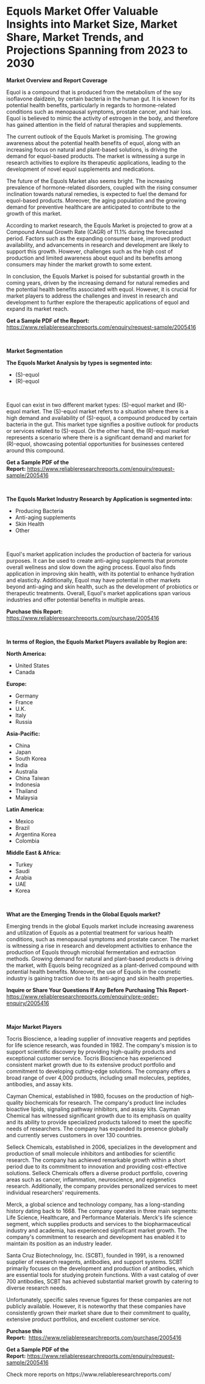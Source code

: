 <p><h1>Equols Market Offer Valuable Insights into Market Size, Market Share, Market Trends, and Projections Spanning from 2023 to 2030</h1></p><p><strong>Market Overview and Report Coverage</strong></p>
<p><p>Equol is a compound that is produced from the metabolism of the soy isoflavone daidzein, by certain bacteria in the human gut. It is known for its potential health benefits, particularly in regards to hormone-related conditions such as menopausal symptoms, prostate cancer, and hair loss. Equol is believed to mimic the activity of estrogen in the body, and therefore has gained attention in the field of natural therapies and supplements.</p><p>The current outlook of the Equols Market is promising. The growing awareness about the potential health benefits of equol, along with an increasing focus on natural and plant-based solutions, is driving the demand for equol-based products. The market is witnessing a surge in research activities to explore its therapeutic applications, leading to the development of novel equol supplements and medications.</p><p>The future of the Equols Market also seems bright. The increasing prevalence of hormone-related disorders, coupled with the rising consumer inclination towards natural remedies, is expected to fuel the demand for equol-based products. Moreover, the aging population and the growing demand for preventive healthcare are anticipated to contribute to the growth of this market.</p><p>According to market research, the Equols Market is projected to grow at a Compound Annual Growth Rate (CAGR) of 11.1% during the forecasted period. Factors such as the expanding consumer base, improved product availability, and advancements in research and development are likely to support this growth. However, challenges such as the high cost of production and limited awareness about equol and its benefits among consumers may hinder the market growth to some extent.</p><p>In conclusion, the Equols Market is poised for substantial growth in the coming years, driven by the increasing demand for natural remedies and the potential health benefits associated with equol. However, it is crucial for market players to address the challenges and invest in research and development to further explore the therapeutic applications of equol and expand its market reach.</p></p>
<p><strong>Get a Sample PDF of the Report:</strong> <a href="https://www.reliableresearchreports.com/enquiry/request-sample/2005416">https://www.reliableresearchreports.com/enquiry/request-sample/2005416</a></p>
<p>&nbsp;</p>
<p><strong>Market Segmentation</strong></p>
<p><strong>The Equols Market Analysis by types is segmented into:</strong></p>
<p><ul><li>(S)-equol</li><li>(R)-equol</li></ul></p>
<p>&nbsp;</p>
<p><p>Equol can exist in two different market types: (S)-equol market and (R)-equol market. The (S)-equol market refers to a situation where there is a high demand and availability of (S)-equol, a compound produced by certain bacteria in the gut. This market type signifies a positive outlook for products or services related to (S)-equol. On the other hand, the (R)-equol market represents a scenario where there is a significant demand and market for (R)-equol, showcasing potential opportunities for businesses centered around this compound.</p></p>
<p><strong>Get a Sample PDF of the Report:</strong>&nbsp;<a href="https://www.reliableresearchreports.com/enquiry/request-sample/2005416">https://www.reliableresearchreports.com/enquiry/request-sample/2005416</a></p>
<p>&nbsp;</p>
<p><strong>The Equols Market Industry Research by Application is segmented into:</strong></p>
<p><ul><li>Producing Bacteria</li><li>Anti-aging supplements</li><li>Skin Health</li><li>Other</li></ul></p>
<p>&nbsp;</p>
<p><p>Equol's market application includes the production of bacteria for various purposes. It can be used to create anti-aging supplements that promote overall wellness and slow down the aging process. Equol also finds application in improving skin health, with its potential to enhance hydration and elasticity. Additionally, Equol may have potential in other markets beyond anti-aging and skin health, such as the development of probiotics or therapeutic treatments. Overall, Equol's market applications span various industries and offer potential benefits in multiple areas.</p></p>
<p><strong>Purchase this Report:</strong>&nbsp; <a href="https://www.reliableresearchreports.com/purchase/2005416">https://www.reliableresearchreports.com/purchase/2005416</a></p>
<p>&nbsp;</p>
<p><strong>In terms of Region, the Equols Market Players available by Region are:</strong></p>
<p>
    <p> <strong> North America: </strong>
        <ul>
            <li>United States</li>
            <li>Canada</li>
        </ul>
        </p> 
    <p> <strong> Europe: </strong>
        <ul>
            <li>Germany</li>
            <li>France</li>
            <li>U.K.</li>
            <li>Italy</li>
            <li>Russia</li>
        </ul>
        </p> 
    <p> <strong> Asia-Pacific: </strong>
        <ul>
            <li>China</li>
            <li>Japan</li>
            <li>South Korea</li>
            <li>India</li>
            <li>Australia</li>
            <li>China Taiwan</li>
            <li>Indonesia</li>
            <li>Thailand</li>
            <li>Malaysia</li>
        </ul>
        </p> 
    <p> <strong> Latin America: </strong>
        <ul>
            <li>Mexico</li>
            <li>Brazil</li>
            <li>Argentina Korea</li>
            <li>Colombia</li>
        </ul>
        </p> 
    <p> <strong> Middle East & Africa: </strong>
        <ul>
            <li>Turkey</li>
            <li>Saudi</li>
            <li>Arabia</li>
            <li>UAE</li>
            <li>Korea</li>
        </ul>
    </p>
    </p>
<p>&nbsp;</p>
<p><strong>What are the Emerging Trends in the Global Equols market?</strong></p>
<p><p>Emerging trends in the global Equols market include increasing awareness and utilization of Equols as a potential treatment for various health conditions, such as menopausal symptoms and prostate cancer. The market is witnessing a rise in research and development activities to enhance the production of Equols through microbial fermentation and extraction methods. Growing demand for natural and plant-based products is driving the market, with Equols being recognized as a plant-derived compound with potential health benefits. Moreover, the use of Equols in the cosmetic industry is gaining traction due to its anti-aging and skin health properties.</p></p>
<p><strong>Inquire or Share Your Questions If Any Before Purchasing This Report</strong>- <a href="https://www.reliableresearchreports.com/enquiry/pre-order-enquiry/2005416">https://www.reliableresearchreports.com/enquiry/pre-order-enquiry/2005416</a></p>
<p>&nbsp;</p>
<p><strong>Major Market Players</strong></p>
<p><p>Tocris Bioscience, a leading supplier of innovative reagents and peptides for life science research, was founded in 1982. The company's mission is to support scientific discovery by providing high-quality products and exceptional customer service. Tocris Bioscience has experienced consistent market growth due to its extensive product portfolio and commitment to developing cutting-edge solutions. The company offers a broad range of over 4,000 products, including small molecules, peptides, antibodies, and assay kits.</p><p>Cayman Chemical, established in 1980, focuses on the production of high-quality biochemicals for research. The company's product line includes bioactive lipids, signaling pathway inhibitors, and assay kits. Cayman Chemical has witnessed significant growth due to its emphasis on quality and its ability to provide specialized products tailored to meet the specific needs of researchers. The company has expanded its presence globally and currently serves customers in over 130 countries.</p><p>Selleck Chemicals, established in 2006, specializes in the development and production of small molecule inhibitors and antibodies for scientific research. The company has achieved remarkable growth within a short period due to its commitment to innovation and providing cost-effective solutions. Selleck Chemicals offers a diverse product portfolio, covering areas such as cancer, inflammation, neuroscience, and epigenetics research. Additionally, the company provides personalized services to meet individual researchers' requirements.</p><p>Merck, a global science and technology company, has a long-standing history dating back to 1668. The company operates in three main segments: Life Science, Healthcare, and Performance Materials. Merck's life science segment, which supplies products and services to the biopharmaceutical industry and academia, has experienced significant market growth. The company's commitment to research and development has enabled it to maintain its position as an industry leader.</p><p>Santa Cruz Biotechnology, Inc. (SCBT), founded in 1991, is a renowned supplier of research reagents, antibodies, and support systems. SCBT primarily focuses on the development and production of antibodies, which are essential tools for studying protein functions. With a vast catalog of over 700 antibodies, SCBT has achieved substantial market growth by catering to diverse research needs.</p><p>Unfortunately, specific sales revenue figures for these companies are not publicly available. However, it is noteworthy that these companies have consistently grown their market share due to their commitment to quality, extensive product portfolios, and excellent customer service.</p></p>
<p><strong>Purchase this Report:</strong>&nbsp;&nbsp;<a href="https://www.reliableresearchreports.com/purchase/2005416">https://www.reliableresearchreports.com/purchase/2005416</a></p>
<p></p>
<p><strong>Get a Sample PDF of the Report:</strong>&nbsp;<a href="https://www.reliableresearchreports.com/enquiry/request-sample/2005416">https://www.reliableresearchreports.com/enquiry/request-sample/2005416</a></p>
<p>Check more reports on https://www.reliableresearchreports.com/</p>
